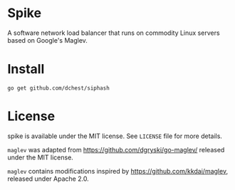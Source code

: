 # Spike
A software network load balancer that runs on commodity Linux servers based on Google's Maglev.

# Install

```
go get github.com/dchest/siphash
```
# License
spike is available under the MIT license. See `LICENSE` file for more details.

`maglev` was adapted from https://github.com/dgryski/go-maglev/ released under the MIT license.

`maglev` contains modifications inspired by https://github.com/kkdai/maglev, released under Apache 2.0.